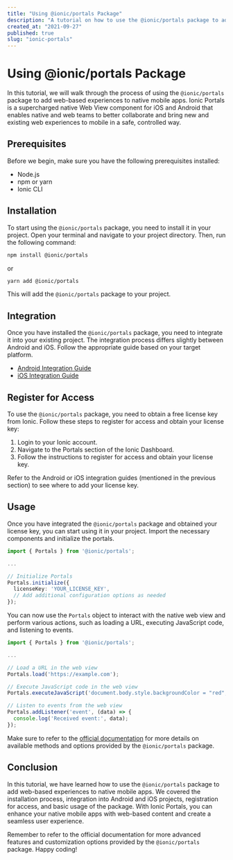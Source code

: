 ```yaml
---
title: "Using @ionic/portals Package"
description: "A tutorial on how to use the @ionic/portals package to add web-based experiences to native mobile apps."
created_at: "2021-09-27"
published: true
slug: "ionic-portals"
---
```


# Using @ionic/portals Package

In this tutorial, we will walk through the process of using the `@ionic/portals` package to add web-based experiences to native mobile apps. Ionic Portals is a supercharged native Web View component for iOS and Android that enables native and web teams to better collaborate and bring new and existing web experiences to mobile in a safe, controlled way.

## Prerequisites

Before we begin, make sure you have the following prerequisites installed:

- Node.js
- npm or yarn
- Ionic CLI

## Installation

To start using the `@ionic/portals` package, you need to install it in your project. Open your terminal and navigate to your project directory. Then, run the following command:

```bash
npm install @ionic/portals
```

or

```bash
yarn add @ionic/portals
```

This will add the `@ionic/portals` package to your project.

## Integration

Once you have installed the `@ionic/portals` package, you need to integrate it into your existing project. The integration process differs slightly between Android and iOS. Follow the appropriate guide based on your target platform.

- [Android Integration Guide](https://ionic.io/docs/portals/getting-started/android)
- [iOS Integration Guide](https://ionic.io/docs/portals/getting-started/ios)

## Register for Access

To use the `@ionic/portals` package, you need to obtain a free license key from Ionic. Follow these steps to register for access and obtain your license key:

1. Login to your Ionic account.
2. Navigate to the Portals section of the Ionic Dashboard.
3. Follow the instructions to register for access and obtain your license key.

Refer to the Android or iOS integration guides (mentioned in the previous section) to see where to add your license key.

## Usage

Once you have integrated the `@ionic/portals` package and obtained your license key, you can start using it in your project. Import the necessary components and initialize the portals.

```typescript
import { Portals } from '@ionic/portals';

...

// Initialize Portals
Portals.initialize({
  licenseKey: 'YOUR_LICENSE_KEY',
  // Add additional configuration options as needed
});
```

You can now use the `Portals` object to interact with the native web view and perform various actions, such as loading a URL, executing JavaScript code, and listening to events.

```typescript
import { Portals } from '@ionic/portals';

...

// Load a URL in the web view
Portals.load('https://example.com');

// Execute JavaScript code in the web view
Portals.executeJavaScript('document.body.style.backgroundColor = "red";');

// Listen to events from the web view
Portals.addListener('event', (data) => {
  console.log('Received event:', data);
});
```

Make sure to refer to the [official documentation](https://ionic.io/docs/portals) for more details on available methods and options provided by the `@ionic/portals` package.

## Conclusion

In this tutorial, we have learned how to use the `@ionic/portals` package to add web-based experiences to native mobile apps. We covered the installation process, integration into Android and iOS projects, registration for access, and basic usage of the package. With Ionic Portals, you can enhance your native mobile apps with web-based content and create a seamless user experience.

Remember to refer to the official documentation for more advanced features and customization options provided by the `@ionic/portals` package. Happy coding!